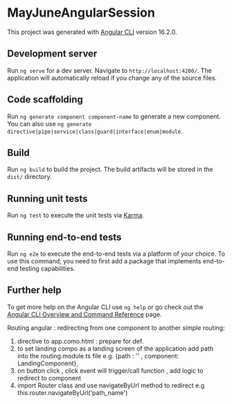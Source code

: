 # MayJuneAngularSession

This project was generated with [Angular CLI](https://github.com/angular/angular-cli) version 16.2.0.

## Development server

Run `ng serve` for a dev server. Navigate to `http://localhost:4200/`. The application will automatically reload if you change any of the source files.

## Code scaffolding

Run `ng generate component component-name` to generate a new component. You can also use `ng generate directive|pipe|service|class|guard|interface|enum|module`.

## Build

Run `ng build` to build the project. The build artifacts will be stored in the `dist/` directory.

## Running unit tests

Run `ng test` to execute the unit tests via [Karma](https://karma-runner.github.io).

## Running end-to-end tests

Run `ng e2e` to execute the end-to-end tests via a platform of your choice. To use this command, you need to first add a package that implements end-to-end testing capabilities.

## Further help

To get more help on the Angular CLI use `ng help` or go check out the [Angular CLI Overview and Command Reference](https://angular.io/cli) page.

Routing angular : redirecting from one component to another
simple routing:
1. <router-outlet> directive to app.como.html : prepare for def.
2. to set landing compo as a landing screen of the application 
add path into the routing.module.ts file
e.g. {path : '' , component: LandingComponent},
3. on button click , click event will trigger/call function , add logic to redirect to component
4. import Router class and use navigateByUrl method to redirect
e.g this.router.navigateByUrl('path_name')